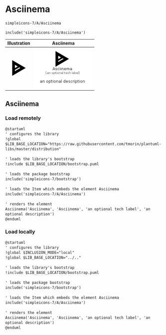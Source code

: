 # Asciinema


```text
simpleicons-7/A/Asciinema
```

```text
include('simpleicons-7/A/Asciinema')
```



| Illustration | Asciinema |
| :---: | :---: |
| ![illustration for Illustration](../../simpleicons-7/A/Asciinema.png) | ![illustration for Asciinema](../../simpleicons-7/A/Asciinema.Local.png) |




## Asciinema

### Load remotely
```plantuml
@startuml
' configures the library
!global $LIB_BASE_LOCATION="https://raw.githubusercontent.com/tmorin/plantuml-libs/master/distribution"

' loads the library's bootstrap
!include $LIB_BASE_LOCATION/bootstrap.puml

' loads the package bootstrap
include('simpleicons-7/bootstrap')

' loads the Item which embeds the element Asciinema
include('simpleicons-7/A/Asciinema')

' renders the element
Asciinema('Asciinema', 'Asciinema', 'an optional tech label', 'an optional description')
@enduml
```

### Load locally
```plantuml
@startuml
' configures the library
!global $INCLUSION_MODE="local"
!global $LIB_BASE_LOCATION="../.."

' loads the library's bootstrap
!include $LIB_BASE_LOCATION/bootstrap.puml

' loads the package bootstrap
include('simpleicons-7/bootstrap')

' loads the Item which embeds the element Asciinema
include('simpleicons-7/A/Asciinema')

' renders the element
Asciinema('Asciinema', 'Asciinema', 'an optional tech label', 'an optional description')
@enduml
```

